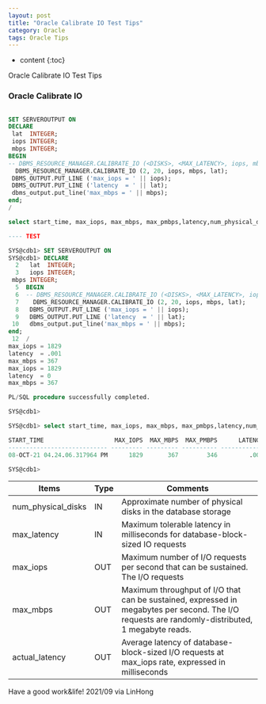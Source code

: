 ```yaml
---
layout: post
title: "Oracle Calibrate IO Test Tips"
category: Oracle
tags: Oracle Tips
---
```


* content
{:toc}


Oracle Calibrate IO Test Tips











### Oracle Calibrate IO 

```sql

SET SERVEROUTPUT ON
DECLARE
 lat  INTEGER;
 iops INTEGER;
 mbps INTEGER;
BEGIN
-- DBMS_RESOURCE_MANAGER.CALIBRATE_IO (<DISKS>, <MAX_LATENCY>, iops, mbps, lat);
  DBMS_RESOURCE_MANAGER.CALIBRATE_IO (2, 20, iops, mbps, lat);
 DBMS_OUTPUT.PUT_LINE ('max_iops = ' || iops);
 DBMS_OUTPUT.PUT_LINE ('latency  = ' || lat);
 dbms_output.put_line('max_mbps = ' || mbps);
end;
/

select start_time, max_iops, max_mbps, max_pmbps,latency,num_physical_disks from  DBA_RSRC_IO_CALIBRATE;

---- TEST

SYS@cdb1> SET SERVEROUTPUT ON
SYS@cdb1> DECLARE
  2   lat  INTEGER;
  3   iops INTEGER;
 mbps INTEGER;
  5  BEGIN
  6  -- DBMS_RESOURCE_MANAGER.CALIBRATE_IO (<DISKS>, <MAX_LATENCY>, iops, mbps, lat);
  7    DBMS_RESOURCE_MANAGER.CALIBRATE_IO (2, 20, iops, mbps, lat);
  8   DBMS_OUTPUT.PUT_LINE ('max_iops = ' || iops);
  9   DBMS_OUTPUT.PUT_LINE ('latency  = ' || lat);
 10   dbms_output.put_line('max_mbps = ' || mbps);
end;
 12  /
max_iops = 1829
latency  = .001
max_mbps = 367
max_iops = 1829
latency  = 0
max_mbps = 367

PL/SQL procedure successfully completed.

SYS@cdb1>

SYS@cdb1> select start_time, max_iops, max_mbps, max_pmbps,latency,num_physical_disks from  DBA_RSRC_IO_CALIBRATE;

START_TIME                    MAX_IOPS  MAX_MBPS  MAX_PMBPS      LATENCY  NUM_PHYSICAL_DISKS
---------------------------- --------- --------- ---------- ------------ -------------------
08-OCT-21 04.24.06.317964 PM      1829       367        346         .001                   2

SYS@cdb1> 
```


|Items | Type | Comments|
|---|---|---|
|num_physical_disks	| IN	| Approximate number of physical disks in the database storage|
|max_latency	| IN| 	Maximum tolerable latency in milliseconds for database-block-sized IO requests|
|max_iops | OUT	| Maximum number of I/O requests per second that can be sustained. The I/O requests|
|max_mbps	| OUT	| Maximum throughput of I/O that can be sustained, expressed in megabytes per second. The I/O requests are randomly-distributed, 1 megabyte reads.|
|actual_latency	| OUT| 	Average latency of database-block-sized I/O requests at max_iops rate, expressed in milliseconds|




Have a good work&life! 2021/09 via LinHong

